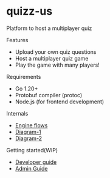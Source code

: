 # quizz-us

Platform to host a multiplayer quiz


Features
- Upload your own quiz questions
- Host a multiplayer quiz game
- Play the game with many players!

Requirements
- Go 1.20+
- Protobuf compiler (protoc)
- Node.js (for frontend development)

Internals
- [Engine flows](./docs/engine.md)
- [Diagram-1](./docs/multiplayerquizz-Page-1.drawio.svg)
- [Diagram-2](./docs/multiplayerquizz-Page-3-game-handler.drawio.svg)

Getting started(WIP)
- [Developer guide](./docs/developerGuide.md)
- [Admin Guide](./docs/admin.md)
